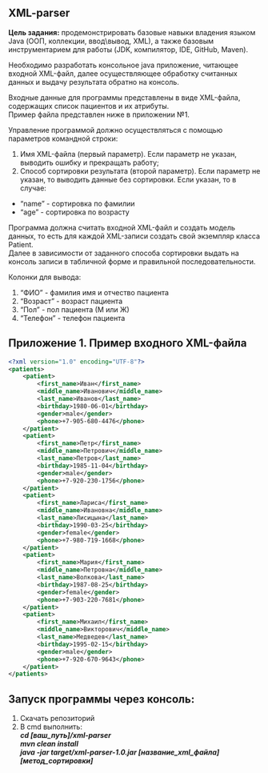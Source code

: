 ## XML-parser
**Цель задания:** продемонстрировать базовые навыки владения языком Java (ООП, коллекции, ввод\вывод, XML), а также базовым инструментарием для работы (JDK, компилятор, IDE, GitHub, Maven).

Необходимо разработать консольное java приложение, читающее входной XML-файл, далее осуществляющее обработку считанных данных и выдачу результата обратно на консоль.

Входные данные для программы представлены в виде XML-файла, содержащих список пациентов и их атрибуты.  
Пример файла представлен ниже в приложении №1.

Управление программой должно осуществляться с помощью параметров командной строки:  

1. Имя XML-файла (первый параметр). Если параметр не указан, выводить
 ошибку и прекращать работу;  
2. Способ сортировки результата (второй параметр). Если параметр не указан, то выводить данные без сортировки. Если указан, то в случае:
- “name” - сортировка по фамилии  
- “age” - сортировка по возрасту  

Программа должна считать входной XML-файл и создать модель данных, то есть для каждой XML-записи создать свой экземпляр класса Patient.  
Далее в зависимости от заданного способа сортировки выдать на консоль записи в табличной форме и правильной последовательности.

Колонки для вывода:  
1. “ФИО” - фамилия имя и отчество пациента
2. “Возраст” - возраст пациента
3. “Пол” - пол пациента (М или Ж)
4. “Телефон” - телефон пациента

## Приложение 1. Пример входного XML-файла
```xml
<?xml version="1.0" encoding="UTF-8"?>
<patients>
    <patient>
        <first_name>Иван</first_name>
        <middle_name>Иванович</middle_name>
        <last_name>Иванов</last_name>
        <birthday>1980-06-01</birthday>
        <gender>male</gender>
        <phone>+7-905-680-4476</phone>
    </patient>
    <patient>
        <first_name>Петр</first_name>
        <middle_name>Петрович</middle_name>
        <last_name>Петров</last_name>
        <birthday>1985-11-04</birthday>
        <gender>male</gender>
        <phone>+7-920-230-1756</phone>
    </patient>
    <patient>
        <first_name>Лариса</first_name>
        <middle_name>Ивановна</middle_name>
        <last_name>Лисицына</last_name>
        <birthday>1990-03-25</birthday>
        <gender>female</gender>
        <phone>+7-980-719-1668</phone>
    </patient>
    <patient>
        <first_name>Мария</first_name>
        <middle_name>Петровна</middle_name>
        <last_name>Волкова</last_name>
        <birthday>1987-08-25</birthday>
        <gender>female</gender>
        <phone>+7-903-220-7681</phone>
    </patient>
    <patient>
        <first_name>Михаил</first_name>
        <middle_name>Викторович</middle_name>
        <last_name>Медведев</last_name>
        <birthday>1995-02-15</birthday>
        <gender>male</gender>
        <phone>+7-920-670-9643</phone>
    </patient>
</patients>
```

## Запуск программы через консоль:
1. Скачать репозиторий  
2. В cmd выполнить:  
   ***cd [ваш_путь]/xml-parser***  
   ***mvn clean install***  
   ***java -jar target/xml-parser-1.0.jar [название_xml_файла] [метод_сортировки]***
